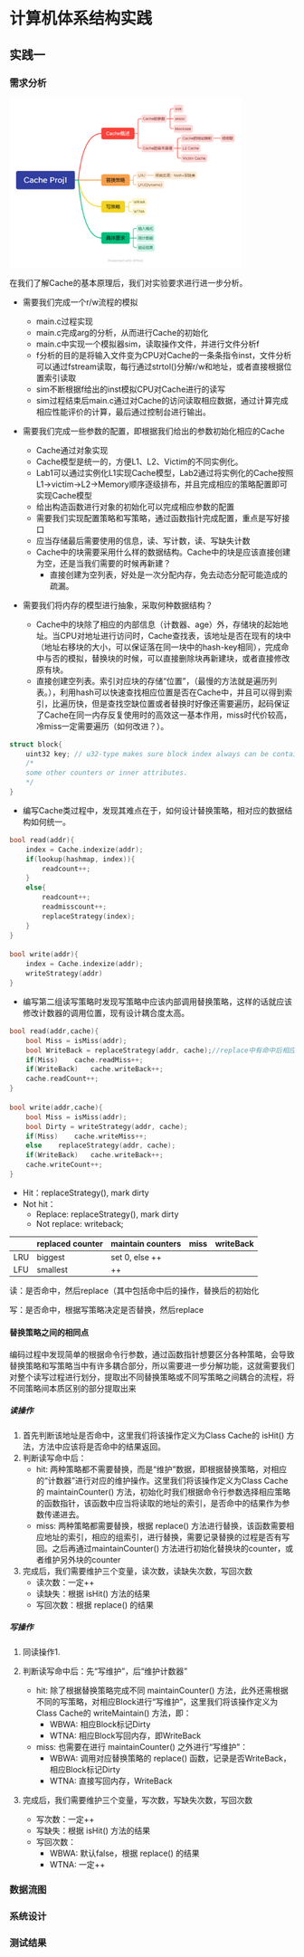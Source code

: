 # 计算机体系结构实践





## 实践一

### 需求分析

<img src="./asset/Cache Proj1.png" style="zoom:40%;" />

在我们了解Cache的基本原理后，我们对实验要求进行进一步分析。

- 需要我们完成一个r/w流程的模拟
  - main.c过程实现
  - main.c完成arg的分析，从而进行Cache的初始化
  - main.c中实现一个模拟器sim，读取操作文件，并进行文件分析f
  - f分析的目的是将输入文件变为CPU对Cache的一条条指令inst，文件分析可以通过fstream读取，每行通过strtol()分解r/w和地址，或者直接根据位置索引读取
  - sim不断根据f给出的inst模拟CPU对Cache进行的读写
  - sim过程结束后main.c通过对Cache的访问读取相应数据，通过计算完成相应性能评价的计算，最后通过控制台进行输出。

- 需要我们完成一些参数的配置，即根据我们给出的参数初始化相应的Cache
  - Cache通过对象实现
  - Cache模型是统一的，方便L1、L2、Victim的不同实例化。
  - Lab1可以通过实例化L1实现Cache模型，Lab2通过将实例化的Cache按照L1->victim->L2->Memory顺序逐级排布，并且完成相应的策略配置即可实现Cache模型
  - 给出构造函数进行对象的初始化可以完成相应参数的配置
  - 需要我们实现配置策略和写策略，通过函数指针完成配置，重点是写好接口
  - 应当存储最后需要使用的信息，读、写计数，读、写缺失计数
  - Cache中的块需要采用什么样的数据结构。Cache中的块是应该直接创建为空，还是当我们需要的时候再新建？
    - 直接创建为空列表，好处是一次分配内存，免去动态分配可能造成的疏漏。
- 需要我们将内存的模型进行抽象，采取何种数据结构？
  - Cache中的块除了相应的内部信息（计数器、age）外，存储块的起始地址。当CPU对地址进行访问时，Cache查找表，该地址是否在现有的块中（地址右移块的大小，可以保证落在同一块中的hash-key相同），完成命中与否的模拟，替换块的时候，可以直接删除块再新建块，或者直接修改原有块。
  - 直接创建空列表。索引对应块的存储“位置”，（最慢的方法就是遍历列表。），利用hash可以快速查找相应位置是否在Cache中，并且可以得到索引，比遍历快，但是查找空缺位置或者替换时好像还需要遍历，起码保证了Cache在同一内存反复使用时的高效这一基本作用，miss时代价较高，冷miss一定需要遍历（如何改进？）。

```c++
struct block{
    uint32 key; // u32-type makes sure block index always can be contained 
    /*
    some other counters or inner attributes.
    */
}
```

- 编写Cache类过程中，发现其难点在于，如何设计替换策略，相对应的数据结构如何统一。

```C++
bool read(addr){
	index = Cache.indexize(addr);
    if(lookup(hashmap, index)){
        readcount++;
    }
    else{
        readcount++;
        readmisscount++;
        replaceStrategy(index);
    }
}

bool write(addr){
    index = Cache.indexize(addr);
    writeStrategy(addr)
}
```

- 编写第二组读写策略时发现写策略中应该内部调用替换策略，这样的话就应该修改计数器的调用位置，现有设计耦合度太高。

```C++
bool read(addr,cache){
	bool Miss = isMiss(addr);
    bool WriteBack = replaceStrategy(addr, cache);//replace中有命中后相应操作：命中块count++还是其他的块count++
    if(Miss)	cache.readMiss++;
    if(WriteBack)	cache.writeBack++;
    cache.readCount++;
}

bool write(addr,cache){
	bool Miss = isMiss(addr);
    bool Dirty = writeStrategy(addr, cache);
    if(Miss)	cache.writeMiss++;
    else	replaceStrategy(addr, cache);
    if(WriteBack)	cache.writeBack++;
    cache.writeCount++;
}
```

- Hit：replaceStrategy(), mark dirty
- Not hit：
  - Replace: replaceStrategy(), mark dirty
  - Not replace: writeback; 

|      | replaced counter | maintain counters | miss | writeBack |
| ---- | ---------------- | ----------------- | ---- | --------- |
| LRU  | biggest          | set 0, else ++    |      |           |
| LFU  | smallest         | ++                |      |           |

读：是否命中，然后replace（其中包括命中后的操作，替换后的初始化

写：是否命中，根据写策略决定是否替换，然后replace

#### 替换策略之间的相同点

编码过程中发现简单的根据命令行参数，通过函数指针想要区分各种策略，会导致替换策略和写策略当中有许多耦合部分，所以需要进一步分解功能，这就需要我们对整个读写过程进行划分，提取出不同替换策略或不同写策略之间耦合的流程，将不同策略间本质区别的部分提取出来

##### 读操作

1. 首先判断该地址是否命中，这里我们将该操作定义为Class Cache的 isHit() 方法，方法中应该将是否命中的结果返回。
2. 判断读写命中后：
   - hit: 两种策略都不需要替换，而是“维护”数据，即根据替换策略，对相应的“计数器”进行对应的维护操作。这里我们将该操作定义为Class Cache的 maintainCounter() 方法，初始化时我们根据命令行参数选择相应策略的函数指针，该函数中应当将读取的地址的索引，是否命中的结果作为参数传递进去。
   - miss: 两种策略都需要替换，根据 replace() 方法进行替换，该函数需要相应地址的索引，相应的组索引，进行替换，需要记录替换的过程是否有写回。之后再通过maintainCounter() 方法进行初始化替换块的counter，或者维护另外块的counter
3. 完成后，我们需要维护三个变量，读次数，读缺失次数，写回次数
   - 读次数：一定++
   - 读缺失：根据 isHit() 方法的结果
   - 写回次数：根据 replace() 的结果

##### 写操作

1. 同读操作1.
2. 判断读写命中后：先“写维护”，后“维护计数器”
   - hit: 除了根据替换策略完成不同 maintainCounter() 方法，此外还需根据不同的写策略，对相应Block进行“写维护”，这里我们将该操作定义为Class Cache的 writeMaintain() 方法，即：
     - WBWA: 相应Block标记Dirty
     - WTNA: 相应Block写回内存，即WriteBack
   - miss: 也需要在进行 maintainCounter() 之外进行“写维护”：
     - WBWA: 调用对应替换策略的 replace() 函数，记录是否WriteBack，相应Block标记Dirty
     - WTNA: 直接写回内存，WriteBack

3. 完成后，我们需要维护三个变量，写次数，写缺失次数，写回次数
   - 写次数：一定++
   - 写缺失：根据 isHit() 方法的结果
   - 写回次数：
     - WBWA: 默认false，根据 replace() 的结果
     - WTNA: 一定++

### 数据流图

### 系统设计

###  测试结果

